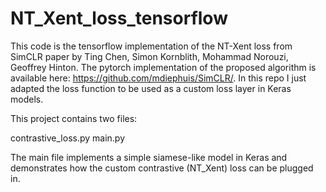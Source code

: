 # NT_Xent_loss_tensorflow

This code is the tensorflow implementation of the NT-Xent loss from SimCLR paper by Ting Chen, Simon Kornblith, Mohammad Norouzi, Geoffrey Hinton.
The pytorch implementation of the proposed algorithm is available here: https://github.com/mdiephuis/SimCLR/.
In this repo I just adapted the loss function to be used as a custom loss layer in Keras models.

This project contains two files:

contrastive_loss.py
main.py

The main file implements a simple siamese-like model in Keras and demonstrates how the custom contrastive (NT_Xent) loss can be plugged in.
